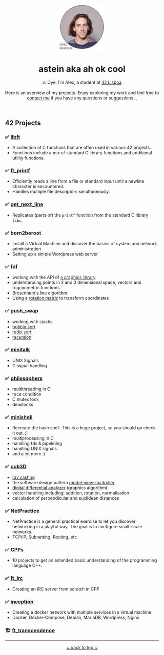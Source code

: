 <a id="top"></a>

<div align="center">
<a href="https://github.com/ahokcool/ahokcool/blob/main/README.md">
 
</a><br>
<a id="top"></a>
</div>



<div align="center">
  <a href="./">
    <img src="images/alexgit.png" alt="Logo" width="150">
  </a>
  <h1 align="center">astein aka ah ok cool</h1>
<p align="center">
 :v: Oye, I'm Alex, a student at <a href="https://www.42lisboa.com" target="_blank">42 Lisboa</a>.<br><br>
 Here is an overview of my projects. Enjoy exploring my work and feel free to <a href="https://www.linkedin.com/in/ahokcool" target="_blank">contact me</a> if you have any questions or suggestions...
</p>
</div>
<br>

## 42 Projects
### ✅ [libft][libft-gnl-printf]

- A collection of C functions that are often used in various 42 projects.
- Functions include a mix of standard C library functions and additional utility functions.

### ✅ [ft_printf][libft-gnl-printf]
- Efficiently reads a line from a file or standard input until a newline character is encountered.
- Handles multiple file descriptors simultaneously.

### ✅ [get_next_line][libft-gnl-printf]
- Replicates (parts of) the ```printf``` function from the standard C library ```libc```.

### ✅ born2beroot
- Install a Virtual Machine and discover the basics of system and network administration
- Setting up a simple Wordpress web server

### ✅ [fdf][fdf]
- working with the API of [a graphics library](https://github.com/42Paris/minilibx-linux)
- understanding points in 2 and 3 dimensional space, vectors and trigonometric functions
- [Bresenham's line algorithm](https://en.wikipedia.org/wiki/Bresenham%27s_line_algorithm)
- Using a [rotation matrix](https://en.wikipedia.org/wiki/Rotation_matrix) to transform coordinates

### ✅ [push_swap][push_swap] 
- working with stacks
- [bubble sort](https://en.wikipedia.org/wiki/Bubble_sort)
- [radix sort](https://en.wikipedia.org/wiki/Radix_sort)
- [recursion](https://en.wikipedia.org/wiki/Recursion_(computer_science))

### ✅ [minitalk][minitalk]
- UNIX Signals
- C signal handling

### ✅ [philosophers][philosophers]
- multithreading in C
- race condition
- C mutex lock
- deadlocks

### ✅ [minishell][frankenshell]
- Recreate the bash shell. This is a huge project, so you should go check it out. ;)
- multiprocessing in C
- handling fds & pipelining
- handling UNIX signals
- and a lot more :)

### ✅ [cub3D][cub3D]
- [ray casting](https://en.wikipedia.org/wiki/Ray_casting#Ray_casting_in_early_computer_games)
- the software design pattern [model–view–controller](Model–view–controller)
- [digital differential analyzer](https://en.wikipedia.org/wiki/Digital_differential_analyzer_(graphics_algorithm)) (graphics algorithm)
- vector handling including: addition, rotation, normalisation
- calculation of perpendicular and euclidean distances

### ✅ NetPractice
- NetPractice is a general practical exercise to let you discover networking in a playful way. The goal is to configure small-scale networks.
- TCP/IP, Subnetting, Routing, etc
 
### ✅ [CPPs][CPPs]
- 10 projects to get an extended basic understanding of the programming language C++.

### ✅ [ft_irc][ft_irc]
- Creating an IRC server from scratch in CPP

### ✅ [inception][inception]
- Creating a docker network with multiple services in a virtual machine
- Docker, Docker-Compose, Debian, MariaDB, Wordpress, Nginx

### :building_construction: [ft_transcendence][ft_transcendence]

<!-- Links -->
[url_42]:				https://42.fr/en/homepage/
[url_42lisboa]: 		https://www.42lisboa.com/
[libft-gnl-printf]: 	https://github.com/ahokcool/libft-gnl-printf
[fdf]:					https://github.com/ahokcool/fdf
[push_swap]:			https://github.com/ahokcool/push_swap
[minitalk]:				https://github.com/ahokcool/minitalk
[philosophers]:			https://github.com/ahokcool/philosophers
[frankenshell]:			https://github.com/ahokcool/frankenshell
[cub3D]:				https://github.com/ahokcool/cub3D
[CPPs]:					https://github.com/ahokcool/CPPs
[ft_irc]:				https://github.com/ahokcool/ft_irc
[inception]:				https://github.com/ahokcool/inception
[ft_transcendence]:    https://github.com/rajh-phuyal/42Transcendence
<!-- ahokcool FOOTER-->
---
<p align="center">
  <a href="#top">🔝 back to top 🔝</a>
</p>
